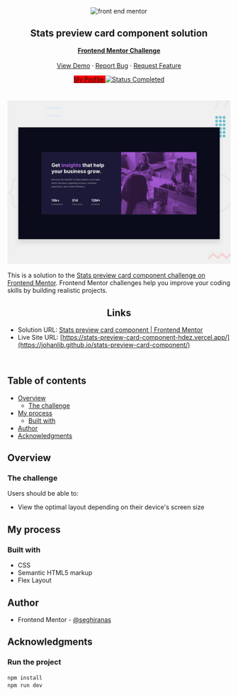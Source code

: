 <div id="top"></div>

<div align="center">

  <img src="https://www.frontendmentor.io/static/images/logo-mobile.svg" alt="front end mentor" width="80">

  <h2 align="center">Stats preview card component solution</h2>
  <p align="center">
  <!-- a modifier -->
    <a href="https://www.frontendmentor.io/solutions/stats-preview-card-component-Lw3Zkwd7jt"><strong>Frontend Mentor Challenge</strong></a>
    <br />
    <br />
    <a href="https://johanlib.github.io/stats-preview-card-component/">View Demo</a>
    ·
    <a href="https://github.com/johanLib/stats-preview-card-component/issues" target="_blank">Report Bug</a>
    ·
    <a href="https://github.com/johanLib/stats-preview-card-component/issues" target="_blank">Request Feature</a>
  </p>
</div>

<!-- Bagdes -->
<div align="center">
  <!-- Profile -->
  <a href="https://www.frontendmentor.io/profile/seghiranas" style="background-color: red;">
    My Profile
  </a>
  <!-- Status -->
  <a href="#">
    <img src="https://img.shields.io/badge/Status-Completed-brightgreen?style=for-the-badge" alt="Status Completed">
  </a>

</div>

#

<div align="center">

![](./design/desktop-preview.jpg)

</div>

This is a solution to the [Stats preview card component challenge on Frontend Mentor](https://www.frontendmentor.io/challenges/stats-preview-card-component-8JqbgoU62). Frontend Mentor challenges help you improve your coding skills by building realistic projects.

<h2 align="center">Links</h2>

- Solution URL: [Stats preview card component | Frontend Mentor](https://www.frontendmentor.io/solutions/#)
- Live Site URL: [https://stats-preview-card-component-hdez.vercel.app/](https://johanlib.github.io/stats-preview-card-component/)

<br>

## Table of contents

- [Overview](#overview)
  - [The challenge](#the-challenge)
- [My process](#my-process)
  - [Built with](#built-with)
- [Author](#author)
- [Acknowledgments](#acknowledgments)

## Overview

### The challenge

Users should be able to:

- View the optimal layout depending on their device's screen size

## My process

### Built with

<!-- Bagdes -->

- CSS
- Semantic HTML5 markup
- Flex Layout


## Author

- Frontend Mentor - [@seghiranas](https://www.frontendmentor.io/profile/seghiranas)

## Acknowledgments

### Run the project

```bash
npm install
npm run dev
```
